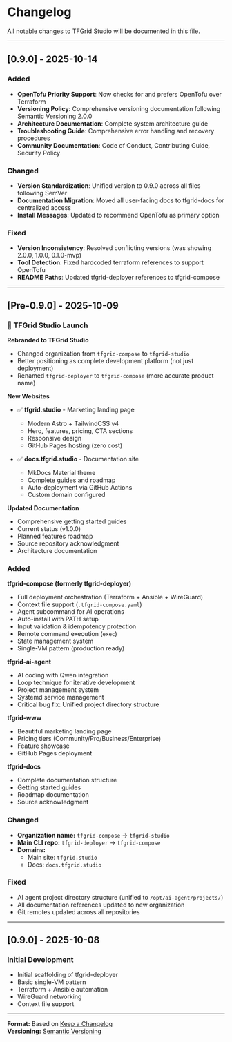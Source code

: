 # Changelog

All notable changes to TFGrid Studio will be documented in this file.

---

## [0.9.0] - 2025-10-14

### Added
- **OpenTofu Priority Support**: Now checks for and prefers OpenTofu over Terraform
- **Versioning Policy**: Comprehensive versioning documentation following Semantic Versioning 2.0.0
- **Architecture Documentation**: Complete system architecture guide
- **Troubleshooting Guide**: Comprehensive error handling and recovery procedures
- **Community Documentation**: Code of Conduct, Contributing Guide, Security Policy

### Changed
- **Version Standardization**: Unified version to 0.9.0 across all files following SemVer
- **Documentation Migration**: Moved all user-facing docs to tfgrid-docs for centralized access
- **Install Messages**: Updated to recommend OpenTofu as primary option

### Fixed
- **Version Inconsistency**: Resolved conflicting versions (was showing 2.0.0, 1.0.0, 0.1.0-mvp)
- **Tool Detection**: Fixed hardcoded terraform references to support OpenTofu
- **README Paths**: Updated tfgrid-deployer references to tfgrid-compose

---

## [Pre-0.9.0] - 2025-10-09

### 🎉 TFGrid Studio Launch

**Rebranded to TFGrid Studio**
- Changed organization from `tfgrid-compose` to `tfgrid-studio`
- Better positioning as complete development platform (not just deployment)
- Renamed `tfgrid-deployer` to `tfgrid-compose` (more accurate product name)

**New Websites**
- ✅ **tfgrid.studio** - Marketing landing page
  - Modern Astro + TailwindCSS v4
  - Hero, features, pricing, CTA sections
  - Responsive design
  - GitHub Pages hosting (zero cost)
  
- ✅ **docs.tfgrid.studio** - Documentation site
  - MkDocs Material theme
  - Complete guides and roadmap
  - Auto-deployment via GitHub Actions
  - Custom domain configured

**Updated Documentation**
- Comprehensive getting started guides
- Current status (v1.0.0)
- Planned features roadmap
- Source repository acknowledgment
- Architecture documentation

### Added

**tfgrid-compose (formerly tfgrid-deployer)**
- Full deployment orchestration (Terraform + Ansible + WireGuard)
- Context file support (`.tfgrid-compose.yaml`)
- Agent subcommand for AI operations
- Auto-install with PATH setup
- Input validation & idempotency protection
- Remote command execution (`exec`)
- State management system
- Single-VM pattern (production ready)

**tfgrid-ai-agent**
- AI coding with Qwen integration
- Loop technique for iterative development
- Project management system
- Systemd service management
- Critical bug fix: Unified project directory structure

**tfgrid-www**
- Beautiful marketing landing page
- Pricing tiers (Community/Pro/Business/Enterprise)
- Feature showcase
- GitHub Pages deployment

**tfgrid-docs**
- Complete documentation structure
- Getting started guides
- Roadmap documentation
- Source acknowledgment

### Changed

- **Organization name:** `tfgrid-compose` → `tfgrid-studio`
- **Main CLI repo:** `tfgrid-deployer` → `tfgrid-compose`
- **Domains:** 
  - Main site: `tfgrid.studio`
  - Docs: `docs.tfgrid.studio`

### Fixed

- AI agent project directory structure (unified to `/opt/ai-agent/projects/`)
- All documentation references updated to new organization
- Git remotes updated across all repositories

---

## [0.9.0] - 2025-10-08

### Initial Development

- Initial scaffolding of tfgrid-deployer
- Basic single-VM pattern
- Terraform + Ansible automation
- WireGuard networking
- Context file support

---

**Format:** Based on [Keep a Changelog](https://keepachangelog.com/en/1.0.0/)  
**Versioning:** [Semantic Versioning](https://semver.org/spec/v2.0.0.html)
